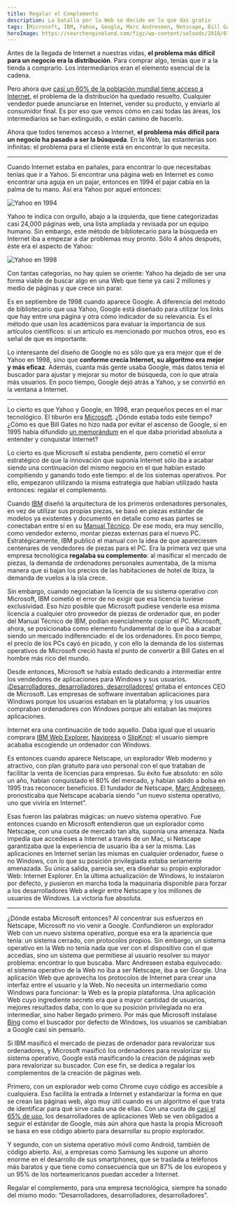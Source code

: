 ```yaml
---
title: Regalar el Complemento
description: La batalla por la Web se decide en lo que das gratis
tags: [Microsoft, IBM, Yahoo, Google, Marc Andreseen, Netscape, Bill Gates]
heroImage: https://searchengineland.com/figz/wp-content/seloads/2018/07/google-building-logo-shutterstock_559400386.jpg
---
```


Antes de la llegada de Internet a nuestras vidas, **el problema más difícil para un negocio era la distribución**. Para comprar algo, tenías que ir a la tienda a comprarlo. Los intermediarios eran el elemento esencial de la cadena.

Pero ahora que [casi un 60% de la población mundial tiene acceso a Internet](https://internetworldstats.com/stats.htm), el problema de la distribución ha quedado resuelto. Cualquier vendedor puede anunciarse en Internet, vender su producto, y enviarlo al consumidor final. Es por eso que vemos cómo en casi todas las áreas, los intermediarios se han extinguido, o están camino de hacerlo.

Ahora que todos tenemos acceso a Internet, **el problema más difícil para un negocio ha pasado a ser la búsqueda**. En la Web, las estanterías son infinitas: el problema para el cliente está en encontrar lo que necesita.

---

Cuando Internet estaba en pañales, para encontrar lo que necesitabas tenías que ir a Yahoo. Si encontrar una página web en Internet es como encontrar una aguja en un pajar, entonces en 1994 el pajar cabía en la palma de tu mano. Así era Yahoo por aquel entonces:

![Yahoo en 1994](https://www.webdesignmuseum.org/uploaded/timeline/yahoo/yahoo-1994.png "Yahoo en 1994")

Yahoo te indica con orgullo, abajo a la izquierda, que tiene categorizadas casi 24,000 páginas web, una lista ampliada y revisada por un equipo humano. Sin embargo, este método de bibliotecario para la búsqueda en Internet iba a empezar a dar problemas muy pronto. Sólo 4 años después, éste era el aspecto de Yahoo:

![Yahoo en 1998](https://www.versionmuseum.com/images/websites/yahoo-website/yahoo-website%5E1998%5Ehomepage.png "Yahoo en 1998")

Con tantas categorías, no hay quien se oriente: Yahoo ha dejado de ser una forma viable de buscar algo en una Web que tiene ya casi 2 millones y medio de páginas y que crece sin parar.

Es en septiembre de 1998 cuando aparece Google. A diferencia del método de bibliotecario que usa Yahoo, Google está diseñado para utilizar los links que hay entre una página y otra cómo indicador de su relevancia. Es el método que usan los académicos para evaluar la importancia de sus artículos científicos: si un artículo es mencionado por muchos otros, eso es señal de que es importante.

Lo interesante del diseño de Google no es sólo que ya era mejor que el de Yahoo en 1998, sino que **conforme crecía Internet, su algoritmo era mejor y más eficaz**. Además, cuanta más gente usaba Google, más datos tenía el buscador para ajustar y mejorar su motor de búsqueda, con lo que atraía más usuarios. En poco tiempo, Google dejó atrás a Yahoo, y se convirtió en la ventana a Internet.

---

Lo cierto es que Yahoo y Google, en 1998, eran pequeños peces en el mar tecnológico. El tiburón era [Microsoft](https://es.wikipedia.org/wiki/Microsoft). ¿Dónde estaba todo este tiempo? ¿Cómo es que Bill Gates no hizo nada por evitar el ascenso de Google, si en 1995 había difundido [un memorándum](https://www.wired.com/2010/05/0526bill-gates-internet-memo/) en el que daba prioridad absoluta a entender y conquistar Internet?

Lo cierto es que Microsoft sí estaba pendiente, pero cometió el error estratégico de que la innovación que suponía Internet sólo iba a acabar siendo una continuación del mismo negocio en el que habían estado compitiendo y ganando todo este tiempo: el de los sistemas operativos. Por ello, empezaron utilizando la misma estrategia que habían utilizado hasta entonces: regalar el complemento.

Cuando [IBM](https://es.wikipedia.org/wiki/IBM) diseñó la arquitectura de los primeros ordenadores personales, en vez de utilizar sus propias piezas, se basó en piezas estándar de modelos ya existentes y documentó en detalle como esas partes se conectaban entre sí en su [Manual Técnico](https://www.manualslib.com/manual/840700/Ibm-5150.html). De ese modo, era muy sencillo, como vendedor externo, montar piezas externas para el nuevo PC. Estratégicamente, IBM publicó el manual con la idea de que apareciesen centenares de vendedores de piezas para el PC. Era la primera vez que una empresa tecnológica **regalaba su complemento**: al masificar el mercado de piezas, la demanda de ordenadores personales aumentaba, de la misma manera que si bajan los precios de las habitaciones de hotel de Ibiza, la demanda de vuelos a la isla crece.

Sin embargo, cuando negociaban la licencia de su sistema operativo con Microsoft, IBM cometió el error de no exigir que esa licencia tuviese exclusividad. Eso hizo posible que Microsoft pudiese venderle esa misma licencia a cualquier otro proveedor de piezas de ordenador que, en poder del Manual Técnico de IBM, podían esencialmente copiar el PC. Microsoft, ahora, se posicionaba como elemento fundamental de lo que iba a acabar siendo un mercado indiferenciado: el de los ordenadores. En poco tiempo, el precio de los PCs cayó en picado, y con ello la demanda de los sistemas operativos de Microsoft creció hasta el punto de convertir a Bill Gates en el hombre más rico del mundo.

Desde entonces, Microsoft se había estado dedicando a intermediar entre los vendedores de aplicaciones para Windows y sus usuarios. [¡Desarrolladores, desarrolladores, desarrolladores!](https://www.youtube.com/watch?v=Vhh_GeBPOhs) gritaba el entonces CEO de Microsoft. Las empresas de software inventaban aplicaciones para Windows porque los usuarios estaban en la plataforma; y los usuarios compraban ordenadores con Windows porque ahí estaban las mejores aplicaciones.

Internet era una continuación de todo aquello. Daba igual que el usuario comprara [IBM Web Explorer](https://en.wikipedia.org/wiki/IBM_Web_Explorer), [Navipress](https://en.wikipedia.org/wiki/Navipress) o [SlipKnot](<https://en.wikipedia.org/wiki/SlipKnot_(web_browser)>): el usuario siempre acababa escogiendo un ordenador con Windows.

Es entonces cuando aparece Netscape, un explorador Web moderno y atractivo, con plan gratuito para uso personal con el que trataban de facilitar la venta de licencias para empresas. Su éxito fue absoluto: en sólo un año, habían conquistado el 80% del mercado, y habían salido a bolsa en 1995 tras reconocer beneficios. El fundador de Netscape, [Marc Andreseen](https://en.wikipedia.org/wiki/Marc_Andreessen), pronosticaba que Netscape acabaría siendo "un nuevo sistema operativo, uno que viviría en Internet".

Esas fueron las palabras mágicas: un nuevo sistema operativo. Fue entonces cuando en Microsoft entendieron que un explorador como Netscape, con una cuota de mercado tan alta, suponía una amenaza. Nada impedía que accedieses a Internet a través de un Mac, si Netscape garantizaba que la experiencia de usuario iba a ser la misma. Las aplicaciones en Internet serían las mismas en cualquier ordenador, fuese o no Windows, con lo que su posición privilegiada estaba seriamente amenazada. Su única salida, parecía ser, era diseñar su propio explorador Web: Internet Explorer. En la última actualización de Windows, lo instalaron por defecto, y pusieron en marcha toda la maquinaria disponible para forzar a los desarrolladores Web a elegir entre Netscape y los millones de usuarios de Windows. La victoria fue absoluta.

---

¿Dónde estaba Microsoft entonces? Al concentrar sus esfuerzos en Netscape, Microsoft no vio venir a Google. Confundieron un explorador Web con un nuevo sistema operativo, porque esa era la apariencia que tenía: un sistema cerrado, con protocolos propios. Sin embargo, un sistema operativo en la Web no tenía nada que ver con el dispositivo con el que accedías, sino un sistema que permitiese al usuario resolver su mayor problema: encontrar lo que buscaba. Marc Andreseen estaba equivocado: el sistema operativo de la Web no iba a ser Netscape, iba a ser Google. Una aplicación Web que aprovecha los protocolos de Internet para crear una interfaz entre el usuario y la Web. No necesita un intermediario como Windows para funcionar: la Web es la propia plataforma. Una aplicación Web cuyo ingrediente secreto era que a mayor cantidad de usuarios, mejores resultados daba, con lo que su posición privilegiada no era intermediar, sino haber llegado primero. Por más que Microsoft instalase [Bing](https://www.bing.com/) como el buscador por defecto de Windows, los usuarios se cambiaban a Google casi sin pensarlo.

Si IBM masificó el mercado de piezas de ordenador para revalorizar sus ordenadores, y Microsoft masificó los ordenadores para revalorizar su sistema operativo, Google está masificando la creación de páginas web para revalorizar su buscador. Con ese fin, se dedica a regalar los complementos de la creación de páginas web.

Primero, con un explorador web como Chrome cuyo código es accesible a cualquiera. Eso facilita la entrada a Internet y estandarizar la forma en que se crean las páginas web, algo muy útil cuando es un algoritmo el que trata de identificar para qué sirve cada una de ellas. Con una cuota de [casi el 65% de uso](https://en.wikipedia.org/wiki/Usage_share_of_web_browsers), los desarrolladores de aplicaciones Web se ven obligados a seguir el estándar de Google, más aún ahora que hasta la propia Microsoft se basa en ese código abierto para desarrollar su propio explorador.

Y segundo, con un sistema operativo móvil como Android, también de código abierto. Así, a empresas como Samsung les supone un ahorro enorme en el desarrollo de sus smartphones, que se traslada a teléfonos más baratos y que tiene como consecuencia que un 87% de los europeos y un 95% de los norteamericanos puedan acceder a Internet.

Regalar el complemento, para una empresa tecnológica, siempre ha sonado del mismo modo: “Desarrolladores, desarrolladores, desarrolladores”.
